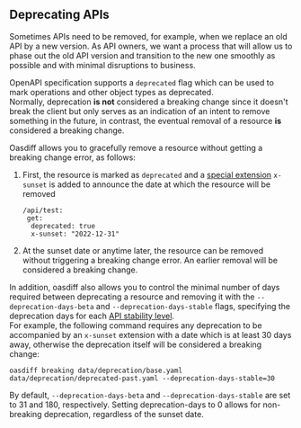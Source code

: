## Deprecating APIs
Sometimes APIs need to be removed, for example, when we replace an old API by a new version.
As API owners, we want a process that will allow us to phase out the old API version and transition to the new one smoothly as possible and with minimal disruptions to business.

OpenAPI specification supports a ```deprecated``` flag which can be used to mark operations and other object types as deprecated.  
Normally, deprecation **is not** considered a breaking change since it doesn't break the client but only serves as an indication of an intent to remove something in the future, in contrast, the eventual removal of a resource **is** considered a breaking change.

Oasdiff allows you to gracefully remove a resource without getting a breaking change error, as follows:
1. First, the resource is marked as ```deprecated``` and a [special extension](https://swagger.io/specification/#specification-extensions) ```x-sunset``` is added to announce the date at which the resource will be removed
   ```
   /api/test:
    get:
     deprecated: true
     x-sunset: "2022-12-31"
   ```
2. At the sunset date or anytime later, the resource can be removed without triggering a breaking change error. An earlier removal will be considered a breaking change.

In addition, oasdiff also allows you to control the minimal number of days required between deprecating a resource and removing it with the `--deprecation-days-beta` and `--deprecation-days-stable` flags, specifying the deprecation days for each [API stability level](https://github.com/Tufin/oasdiff/blob/main/BREAKING-CHANGES.md#api-stability-levels).  
For example, the following command requires any deprecation to be accompanied by an ```x-sunset``` extension with a date which is at least 30 days away, otherwise the deprecation itself will be considered a breaking change:
```
oasdiff breaking data/deprecation/base.yaml data/deprecation/deprecated-past.yaml --deprecation-days-stable=30
```

By default, `--deprecation-days-beta` and `--deprecation-days-stable` are set to 31 and 180, respectively. Setting deprecation-days to 0 allows for non-breaking deprecation, regardless of the sunset date.  
